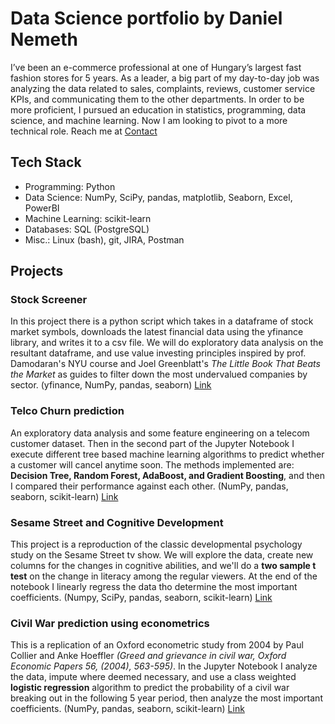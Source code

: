 # Data Science portfolio by Daniel Nemeth

I’ve been an e-commerce professional at one of Hungary’s largest fast fashion stores for 5 years. As a leader, a big part of my day-to-day job was analyzing the data related to sales, complaints, reviews, customer service KPIs, and communicating them to the other departments. In order to be more proficient, I pursued an education in statistics, programming, data science, and machine learning. Now I am looking to pivot to a more technical role. Reach me at [Contact](mailto:dnemeth@mailbox.org)

## Tech Stack

* Programming: 	    Python
* Data Science: 	NumPy, SciPy, pandas, matplotlib, Seaborn, Excel, PowerBI
* Machine Learning:	scikit-learn
* Databases:	    SQL (PostgreSQL)
* Misc.:  	        Linux (bash), git, JIRA, Postman

## Projects

### Stock Screener
In this project there is a python script which takes in a dataframe of stock market symbols, downloads the latest financial data using the yfinance library, and writes it to a csv file. We will do exploratory data analysis on the resultant dataframe, and use value investing principles inspired by prof. Damodaran's NYU course and Joel Greenblatt's *The Little Book That Beats the Market* as guides to filter down the most undervalued companies by sector. (yfinance, NumPy, pandas, seaborn) [Link]()

### Telco Churn prediction
An exploratory data analysis and some feature engineering on a telecom customer dataset. Then in the second part of the Jupyter Notebook I execute different tree based machine learning algorithms to predict whether a customer will cancel anytime soon. The methods implemented are: **Decision Tree, Random Forest, AdaBoost, and Gradient Boosting**, and then I compared their performance against each other. (NumPy, pandas, seaborn, scikit-learn) [Link]()

### Sesame Street and Cognitive Development
This project is a reproduction of the classic developmental psychology study on the Sesame Street tv show. We will explore the data, create new columns for the changes in cognitive abilities, and we'll do a **two sample t test** on the change in literacy among the regular viewers. At the end of the notebook I linearly regress the data tho determine the most important coefficients. (Numpy, SciPy, pandas, seaborn, scikit-learn) [Link]()

### Civil War prediction using econometrics
This is a replication of an Oxford econometric study from 2004 by Paul Collier and Anke Hoeffler *(Greed and grievance in civil war, Oxford Economic Papers 56, (2004), 563-595)*.  In the Jupyter Notebook I analyze the data, impute where deemed necessary, and use a class weighted **logistic regression** algorithm to predict the probability of a civil war breaking out in the following 5 year period, then analyze the most important coefficients. (NumPy, pandas, seaborn, scikit-learn) [Link]()
